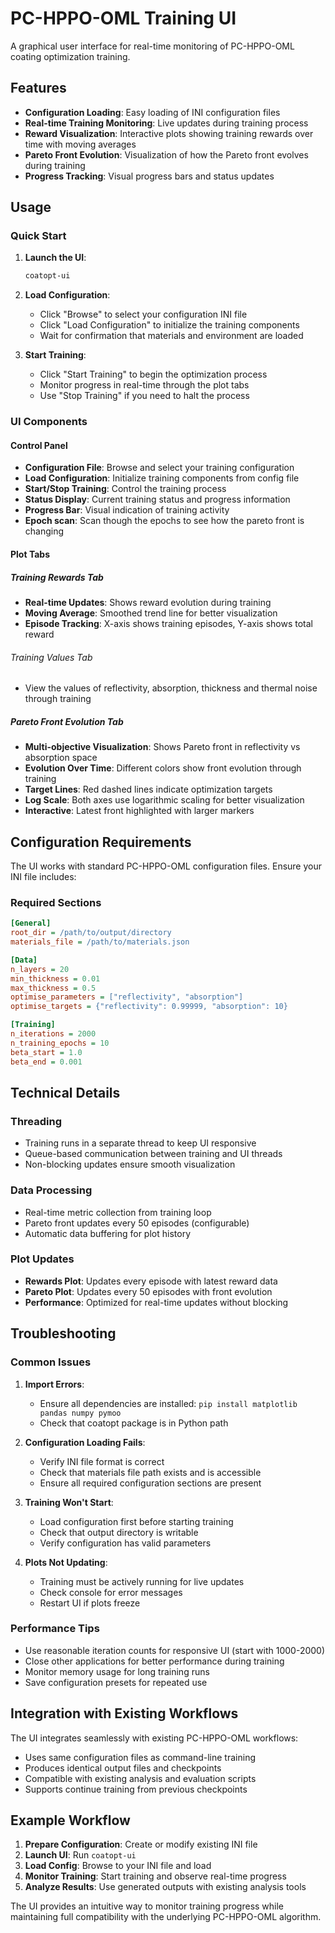 # PC-HPPO-OML Training UI

A graphical user interface for real-time monitoring of PC-HPPO-OML coating optimization training.

## Features

- **Configuration Loading**: Easy loading of INI configuration files
- **Real-time Training Monitoring**: Live updates during training process
- **Reward Visualization**: Interactive plots showing training rewards over time with moving averages
- **Pareto Front Evolution**: Visualization of how the Pareto front evolves during training
- **Progress Tracking**: Visual progress bars and status updates

## Usage

### Quick Start

1. **Launch the UI**:
   ```bash
   coatopt-ui
   ```

2. **Load Configuration**:
   - Click "Browse" to select your configuration INI file
   - Click "Load Configuration" to initialize the training components
   - Wait for confirmation that materials and environment are loaded

3. **Start Training**:
   - Click "Start Training" to begin the optimization process
   - Monitor progress in real-time through the plot tabs
   - Use "Stop Training" if you need to halt the process

### UI Components

#### Control Panel
- **Configuration File**: Browse and select your training configuration
- **Load Configuration**: Initialize training components from config file
- **Start/Stop Training**: Control the training process
- **Status Display**: Current training status and progress information
- **Progress Bar**: Visual indication of training activity
- **Epoch scan**: Scan though the epochs to see how the pareto front is changing

#### Plot Tabs

##### Training Rewards Tab
- **Real-time Updates**: Shows reward evolution during training
- **Moving Average**: Smoothed trend line for better visualization
- **Episode Tracking**: X-axis shows training episodes, Y-axis shows total reward

###### Training Values Tab

 - View the values of reflectivity, absorption, thickness and thermal noise through training 

##### Pareto Front Evolution Tab
- **Multi-objective Visualization**: Shows Pareto front in reflectivity vs absorption space
- **Evolution Over Time**: Different colors show front evolution through training
- **Target Lines**: Red dashed lines indicate optimization targets
- **Log Scale**: Both axes use logarithmic scaling for better visualization
- **Interactive**: Latest front highlighted with larger markers

## Configuration Requirements

The UI works with standard PC-HPPO-OML configuration files. Ensure your INI file includes:

### Required Sections
```ini
[General]
root_dir = /path/to/output/directory
materials_file = /path/to/materials.json

[Data]
n_layers = 20
min_thickness = 0.01
max_thickness = 0.5
optimise_parameters = ["reflectivity", "absorption"]
optimise_targets = {"reflectivity": 0.99999, "absorption": 10}

[Training]
n_iterations = 2000
n_training_epochs = 10
beta_start = 1.0
beta_end = 0.001
```

## Technical Details

### Threading
- Training runs in a separate thread to keep UI responsive
- Queue-based communication between training and UI threads
- Non-blocking updates ensure smooth visualization

### Data Processing
- Real-time metric collection from training loop
- Pareto front updates every 50 episodes (configurable)
- Automatic data buffering for plot history

### Plot Updates
- **Rewards Plot**: Updates every episode with latest reward data
- **Pareto Plot**: Updates every 50 episodes with front evolution
- **Performance**: Optimized for real-time updates without blocking

## Troubleshooting

### Common Issues

1. **Import Errors**: 
   - Ensure all dependencies are installed: `pip install matplotlib pandas numpy pymoo`
   - Check that coatopt package is in Python path

2. **Configuration Loading Fails**:
   - Verify INI file format is correct
   - Check that materials file path exists and is accessible
   - Ensure all required configuration sections are present

3. **Training Won't Start**:
   - Load configuration first before starting training
   - Check that output directory is writable
   - Verify configuration has valid parameters

4. **Plots Not Updating**:
   - Training must be actively running for live updates
   - Check console for error messages
   - Restart UI if plots freeze

### Performance Tips

- Use reasonable iteration counts for responsive UI (start with 1000-2000)
- Close other applications for better performance during training
- Monitor memory usage for long training runs
- Save configuration presets for repeated use

## Integration with Existing Workflows

The UI integrates seamlessly with existing PC-HPPO-OML workflows:

- Uses same configuration files as command-line training
- Produces identical output files and checkpoints
- Compatible with existing analysis and evaluation scripts
- Supports continue training from previous checkpoints

## Example Workflow

1. **Prepare Configuration**: Create or modify existing INI file
2. **Launch UI**: Run `coatopt-ui`
3. **Load Config**: Browse to your INI file and load
4. **Monitor Training**: Start training and observe real-time progress
5. **Analyze Results**: Use generated outputs with existing analysis tools

The UI provides an intuitive way to monitor training progress while maintaining full compatibility with the underlying PC-HPPO-OML algorithm.